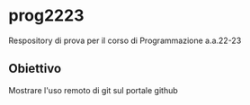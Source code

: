 # prog2223
Respository di prova per il corso di Programmazione a.a.22-23

## Obiettivo

Mostrare l'uso remoto di git sul portale github
